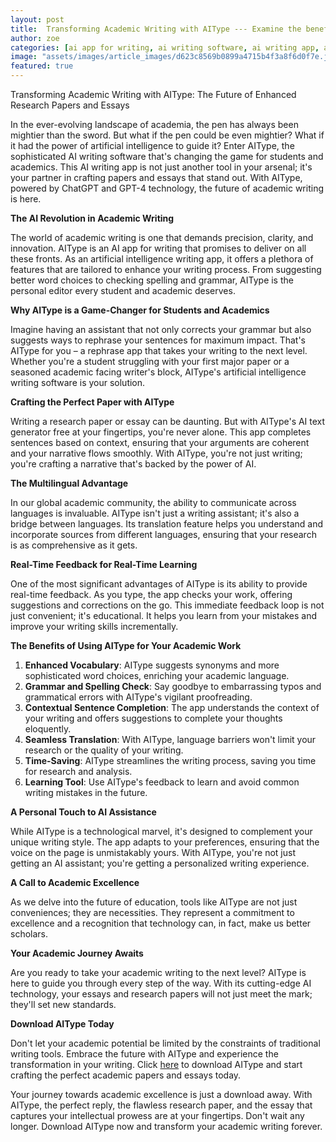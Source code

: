 ```yaml
---
layout: post
title:  Transforming Academic Writing with AIType --- Examine the benefits of using AIType for students and academics to enhance their research papers and essays.
author: zoe
categories: [ai app for writing, ai writing software, ai writing app, artificial intelligence writing app, rephrase app, artificial intelligence writing software, ai text generator free]
image: "assets/images/article_images/d623c8569b0899a4715b4f3a8f6d0f7e.jpg"
featured: true
---
```


Transforming Academic Writing with AIType: The Future of Enhanced Research Papers and Essays

In the ever-evolving landscape of academia, the pen has always been mightier than the sword. But what if the pen could be even mightier? What if it had the power of artificial intelligence to guide it? Enter AIType, the sophisticated AI writing software that's changing the game for students and academics. This AI writing app is not just another tool in your arsenal; it's your partner in crafting papers and essays that stand out. With AIType, powered by ChatGPT and GPT-4 technology, the future of academic writing is here.

**The AI Revolution in Academic Writing**

The world of academic writing is one that demands precision, clarity, and innovation. AIType is an AI app for writing that promises to deliver on all these fronts. As an artificial intelligence writing app, it offers a plethora of features that are tailored to enhance your writing process. From suggesting better word choices to checking spelling and grammar, AIType is the personal editor every student and academic deserves.

**Why AIType is a Game-Changer for Students and Academics**

Imagine having an assistant that not only corrects your grammar but also suggests ways to rephrase your sentences for maximum impact. That's AIType for you – a rephrase app that takes your writing to the next level. Whether you're a student struggling with your first major paper or a seasoned academic facing writer's block, AIType's artificial intelligence writing software is your solution.

**Crafting the Perfect Paper with AIType**

Writing a research paper or essay can be daunting. But with AIType's AI text generator free at your fingertips, you're never alone. This app completes sentences based on context, ensuring that your arguments are coherent and your narrative flows smoothly. With AIType, you're not just writing; you're crafting a narrative that's backed by the power of AI.

**The Multilingual Advantage**

In our global academic community, the ability to communicate across languages is invaluable. AIType isn't just a writing assistant; it's also a bridge between languages. Its translation feature helps you understand and incorporate sources from different languages, ensuring that your research is as comprehensive as it gets.

**Real-Time Feedback for Real-Time Learning**

One of the most significant advantages of AIType is its ability to provide real-time feedback. As you type, the app checks your work, offering suggestions and corrections on the go. This immediate feedback loop is not just convenient; it's educational. It helps you learn from your mistakes and improve your writing skills incrementally.

**The Benefits of Using AIType for Your Academic Work**

1. **Enhanced Vocabulary**: AIType suggests synonyms and more sophisticated word choices, enriching your academic language.
2. **Grammar and Spelling Check**: Say goodbye to embarrassing typos and grammatical errors with AIType's vigilant proofreading.
3. **Contextual Sentence Completion**: The app understands the context of your writing and offers suggestions to complete your thoughts eloquently.
4. **Seamless Translation**: With AIType, language barriers won't limit your research or the quality of your writing.
5. **Time-Saving**: AIType streamlines the writing process, saving you time for research and analysis.
6. **Learning Tool**: Use AIType's feedback to learn and avoid common writing mistakes in the future.

**A Personal Touch to AI Assistance**

While AIType is a technological marvel, it's designed to complement your unique writing style. The app adapts to your preferences, ensuring that the voice on the page is unmistakably yours. With AIType, you're not just getting an AI assistant; you're getting a personalized writing experience.

**A Call to Academic Excellence**

As we delve into the future of education, tools like AIType are not just conveniences; they are necessities. They represent a commitment to excellence and a recognition that technology can, in fact, make us better scholars.

**Your Academic Journey Awaits**

Are you ready to take your academic writing to the next level? AIType is here to guide you through every step of the way. With its cutting-edge AI technology, your essays and research papers will not just meet the mark; they'll set new standards.

**Download AIType Today**

Don't let your academic potential be limited by the constraints of traditional writing tools. Embrace the future with AIType and experience the transformation in your writing. Click [here](https://apps.apple.com/us/app/aitype-grammar-check-keyboard/id6469163944) to download AIType and start crafting the perfect academic papers and essays today.

Your journey towards academic excellence is just a download away. With AIType, the perfect reply, the flawless research paper, and the essay that captures your intellectual prowess are at your fingertips. Don't wait any longer. Download AIType now and transform your academic writing forever.